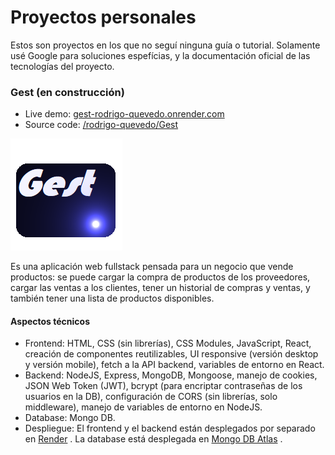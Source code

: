 # Proyectos personales

Estos son proyectos en los que no seguí ninguna guía o tutorial. Solamente usé Google para soluciones espefícias, y la documentación oficial de las tecnologías del proyecto.

### Gest (en construcción)

- Live demo: [gest-rodrigo-quevedo.onrender.com](https://gest-rodrigo-quevedo.onrender.com/)
- Source code: [/rodrigo-quevedo/Gest](https://github.com/rodrigo-quevedo/Gest)
  
![Gest website icon](https://github.com/rodrigo-quevedo/Gest/blob/master/frontend/src/media/website_icon.png) 

Es una aplicación web fullstack pensada para un negocio que vende productos: se puede cargar la compra de productos de los proveedores, cargar las ventas a los clientes, tener un historial de compras y ventas, y también tener una lista de productos disponibles.

#### Aspectos técnicos
- Frontend: HTML, CSS (sin librerías), CSS Modules, JavaScript, React, creación de componentes reutilizables, UI responsive (versión desktop y versión mobile), fetch a la API backend, variables de entorno en React.
- Backend: NodeJS, Express, MongoDB, Mongoose, manejo de cookies, JSON Web Token (JWT), bcrypt (para encriptar contraseñas de los usuarios en la DB), configuración de CORS (sin librerías, solo middleware), manejo de variables de entorno en NodeJS.
- Database: Mongo DB.
- Despliegue: El frontend y el backend están desplegados por separado en [Render](https://render.com/) . La database está desplegada en [Mongo DB Atlas](https://www.mongodb.com/products/platform/atlas-database) .

